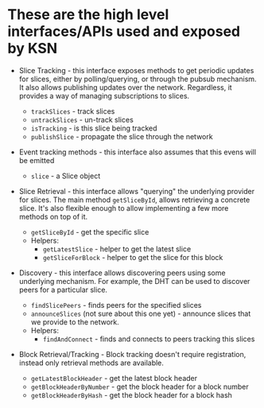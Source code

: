 # These are the high level interfaces/APIs used and exposed by KSN

- Slice Tracking - this interface exposes methods to get periodic updates for slices, either by polling/querying, or through the pubsub mechanism. It also allows publishing updates over the network. Regardless, it provides a way of managing subscriptions to slices.
  - `trackSlices` - track slices
  - `untrackSlices` - un-track slices
  - `isTracking` - is this slice being tracked
  - `publishSlice` - propagate the slice through the network
- Event tracking methods - this interface also assumes that this evens will be emitted
  - `slice` - a Slice object

- Slice Retrieval - this interface allows "querying" the underlying provider for slices. The main method `getSliceById`, allows retrieving a concrete slice. It's also flexible enough to allow implementing a few more methods on top of it.
  - `getSliceById` - get the specific slice
  - Helpers:
    - `getLatestSlice` - helper to get the latest slice
    - `getSliceForBlock` - helper to get the slice for this block

- Discovery - this interface allows discovering peers using some underlying mechanism. For example, the DHT can be used to discover peers for a particular slice.
  - `findSlicePeers` - finds peers for the specified slices
  - `announceSlices` (not sure about this one yet) - announce slices that we provide to the network.
  - Helpers:
    - `findAndConnect` - finds and connects to peers tracking this slices

- Block Retrieval/Tracking - Block tracking doesn't require registration, instead only retrieval methods are available.
  - `getLatestBlockHeader`  - get the latest block header
  - `getBlockHeaderByNumber` - get the block header for a block number
  - `getBlockHeaderByHash` - get the block header for a block hash
